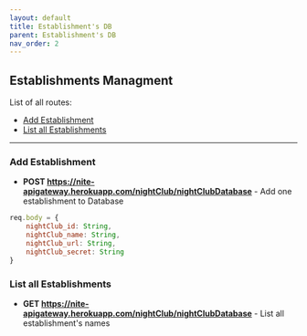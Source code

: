 ```yaml
---
layout: default
title: Establishment's DB
parent: Establishment's DB
nav_order: 2
---
```


## Establishments Managment

List of all routes:
* [Add Establishment](#add-establishment)
* [List all Establishments](#list-all-establishments)

___

### Add Establishment

* **POST https://nite-apigateway.herokuapp.com/nightClub/nightClubDatabase** - Add one establishment to Database

```js
req.body = {
    nightClub_id: String,
    nightClub_name: String,
    nightClub_url: String,
    nightClub_secret: String
}
```


### List all Establishments
* **GET https://nite-apigateway.herokuapp.com/nightClub/nightClubDatabase** - List all establishment's names

